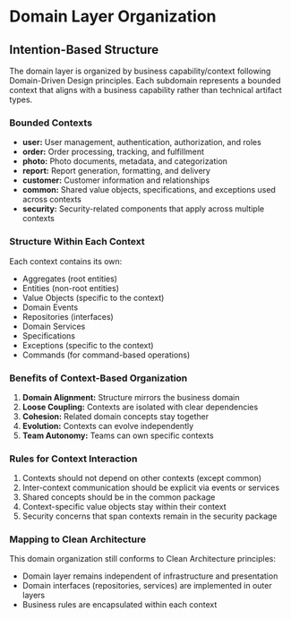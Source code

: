 # Domain Layer Organization

## Intention-Based Structure

The domain layer is organized by business capability/context following Domain-Driven Design principles. Each subdomain
represents a bounded context that aligns with a business capability rather than technical artifact types.

### Bounded Contexts

- **user:** User management, authentication, authorization, and roles
- **order:** Order processing, tracking, and fulfillment
- **photo:** Photo documents, metadata, and categorization
- **report:** Report generation, formatting, and delivery
- **customer:** Customer information and relationships
- **common:** Shared value objects, specifications, and exceptions used across contexts
- **security:** Security-related components that apply across multiple contexts

### Structure Within Each Context

Each context contains its own:

- Aggregates (root entities)
- Entities (non-root entities)
- Value Objects (specific to the context)
- Domain Events
- Repositories (interfaces)
- Domain Services
- Specifications
- Exceptions (specific to the context)
- Commands (for command-based operations)

### Benefits of Context-Based Organization

1. **Domain Alignment:** Structure mirrors the business domain
2. **Loose Coupling:** Contexts are isolated with clear dependencies
3. **Cohesion:** Related domain concepts stay together
4. **Evolution:** Contexts can evolve independently
5. **Team Autonomy:** Teams can own specific contexts

### Rules for Context Interaction

1. Contexts should not depend on other contexts (except common)
2. Inter-context communication should be explicit via events or services
3. Shared concepts should be in the common package
4. Context-specific value objects stay within their context
5. Security concerns that span contexts remain in the security package

### Mapping to Clean Architecture

This domain organization still conforms to Clean Architecture principles:

- Domain layer remains independent of infrastructure and presentation
- Domain interfaces (repositories, services) are implemented in outer layers
- Business rules are encapsulated within each context
